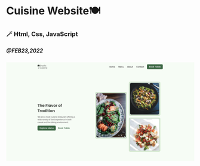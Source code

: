# Cuisine Website🍽

### 🪄 Html, Css, JavaScript

##### @FEB23,2022

<img src="./README_image/ScreenImg-1.png" />
